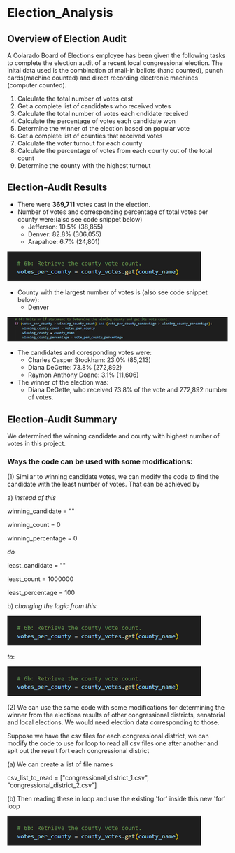 # Election_Analysis

## Overview of Election Audit
A Colarado Board of Elections employee has been given the following tasks to complete the election audit of a recent local congressional election. The inital data used is the combination of mail-in ballots (hand counted), punch cards(machine counted) and direct recording electronic machines (computer counted).


1. Calculate the total number of votes cast
2. Get a complete list of candidates who received votes
3. Calculate the total number of votes each cndidate received
4. Calculate the percentage of votes each candidate won
5. Determine the winner of the election based on popular vote
6. Get a complete list of counties that received votes
7. Calculate the voter turnout for each county
8. Calculate the percentage of votes from each county out of the total count
9. Determine the county with the highest turnout

## Election-Audit Results
* There were **369,711** votes cast in the election.
* Number of votes and corresponding percentage of total votes per county were:(also see code snippet below)
    * Jefferson: 10.5% (38,855)
    * Denver: 82.8% (306,055)
    * Arapahoe: 6.7% (24,801)

![votes_per_county](https://github.com/Meghajain84/Election_Analysis/blob/main/Resources/votes_per_county.PNG)

* County with the largest number of votes is (also see code snippet below):
    * Denver

![county_with_most_votes](https://github.com/Meghajain84/Election_Analysis/blob/main/Resources/county_with_most_votes.PNG)

* The candidates and coresponding votes were:
    * Charles Casper Stockham: 23.0% (85,213)
    * Diana DeGette: 73.8% (272,892)
    * Raymon Anthony Doane: 3.1% (11,606)
* The winner of the election was:
    * Diana DeGette, who received 73.8% of the vote and 272,892 number of votes.

## Election-Audit Summary
We determined the winning candidate and county with highest number of votes in this project.

### Ways the code can be used with some modifications:
(1) Similar to winning candidate votes, we can modify the code to find the candidate with the least number of votes. That can be achieved by

a) *instead of this*

winning_candidate = ""

winning_count = 0

winning_percentage = 0

*do*

least_candidate = ""

least_count = 1000000

least_percentage = 100

b) *changing the logic from this*:

![winning_candidate](https://github.com/Meghajain84/Election_Analysis/blob/main/Resources/votes_per_county.PNG)

*to*:

![least_count](https://github.com/Meghajain84/Election_Analysis/blob/main/Resources/votes_per_county.PNG)

(2) We can use the same code with some modifications for determining the winner from the elections results of other congressional districts, senatorial and local elections. We would need election data corresponding to those.

Suppose we have the csv files for each congressional district, we can modify the code to use for loop to read all csv files one after another and spit out the result fort each congressional district

(a) We can create a list of file names 

csv_list_to_read = ["congressional_district_1.csv", "congressional_district_2.csv"]

(b) Then reading these in loop and use the existing 'for' inside this new 'for' loop

![multiple_congressional](https://github.com/Meghajain84/Election_Analysis/blob/main/Resources/votes_per_county.PNG)